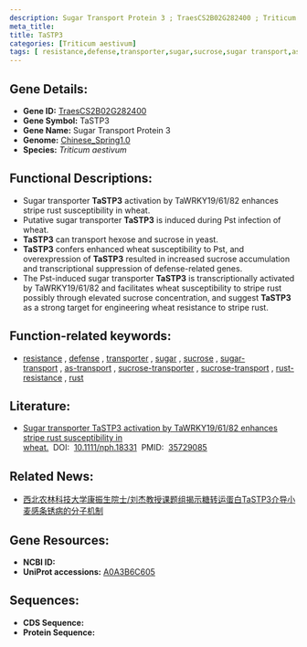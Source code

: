 ```yaml
---
description: Sugar Transport Protein 3 ; TraesCS2B02G282400 ; Triticum aestivum
meta_title:
title: TaSTP3
categories: [Triticum aestivum]
tags: [ resistance,defense,transporter,sugar,sucrose,sugar transport,as transport,sucrose transporter,sucrose transport,rust resistance,rust ]
---
```


## Gene Details:
- **Gene ID:**	[TraesCS2B02G282400](https://ensembl.gramene.org/Triticum_aestivum/Gene/Summary?g=TraesCS2B02G282400)
- **Gene Symbol:** TaSTP3
- **Gene Name:** Sugar Transport Protein 3
- **Genome:** [Chinese_Spring1.0](https://ensembl.gramene.org/Triticum_aestivum/Info/Index)
- **Species:** *Triticum aestivum*

## Functional Descriptions:
   - Sugar transporter **TaSTP3** activation by TaWRKY19/61/82 enhances stripe rust susceptibility in wheat.
   - Putative sugar transporter **TaSTP3** is induced during Pst infection of wheat.
   - **TaSTP3** can transport hexose and sucrose in yeast.
   - **TaSTP3** confers enhanced wheat susceptibility to Pst, and overexpression of **TaSTP3** resulted in increased sucrose accumulation and transcriptional suppression of defense-related genes.
   - The Pst-induced sugar transporter **TaSTP3** is transcriptionally activated by TaWRKY19/61/82 and facilitates wheat susceptibility to stripe rust possibly through elevated sucrose concentration, and suggest **TaSTP3** as a strong target for engineering wheat resistance to stripe rust.

## Function-related keywords:
   - [resistance](/tags/resistance/)&nbsp;,&nbsp;[defense](/tags/defense/)&nbsp;,&nbsp;[transporter](/tags/transporter/)&nbsp;,&nbsp;[sugar](/tags/sugar/)&nbsp;,&nbsp;[sucrose](/tags/sucrose/)&nbsp;,&nbsp;[sugar-transport](/tags/sugar-transport/)&nbsp;,&nbsp;[as-transport](/tags/as-transport/)&nbsp;,&nbsp;[sucrose-transporter](/tags/sucrose-transporter/)&nbsp;,&nbsp;[sucrose-transport](/tags/sucrose-transport/)&nbsp;,&nbsp;[rust-resistance](/tags/rust-resistance/)&nbsp;,&nbsp;[rust](/tags/rust/)

## Literature:
   - [Sugar transporter TaSTP3 activation by TaWRKY19/61/82 enhances stripe rust susceptibility in wheat.]( https://nph.onlinelibrary.wiley.com/doi/10.1111/nph.18331)&nbsp;&nbsp;DOI:&nbsp;&nbsp;[10.1111/nph.18331](https://nph.onlinelibrary.wiley.com/doi/10.1111/nph.18331)&nbsp;&nbsp;PMID:&nbsp;&nbsp;[35729085](https://pubmed.ncbi.nlm.nih.gov/35729085/)

## Related News:
   - [西北农林科技大学康振生院士/刘杰教授课题组揭示糖转运蛋白TaSTP3介导小麦感条锈病的分子机制](https://mp.weixin.qq.com/s?__biz=MzIyOTY2NDYyNQ==&mid=2247544420&idx=1&sn=15cdc6110e245f8f4f72e2fb783d2f09&chksm=e8bd5c7adfcad56cda94a2bb25b723a0baf066cc8e50ffa11434133979ed9b0b0370aa1e9744&scene=27#wechat_redirect)

## Gene Resources:
- **NCBI ID:**  [](https://www.ncbi.nlm.nih.gov/gene/?term=)
- **UniProt accessions:** [A0A3B6C605](https://www.uniprot.org/uniprotkb/A0A3B6C605/entry)



## Sequences:
- **CDS Sequence:**
- **Protein Sequence:**
